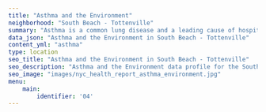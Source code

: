 ```yaml
---
title: "Asthma and the Environment"
neighborhood: "South Beach - Tottenville"
summary: "Asthma is a common lung disease and a leading cause of hospitalizations for children under 15 years old. This report provides a summary of asthma indicators by neighborhood. It also describes housing and neighborhood characteristics that can make asthma worse."
data_json: "Asthma and the Environment in South Beach - Tottenville"
content_yml: "asthma"
type: location
seo_title: "Asthma and the Environment in South Beach - Tottenville"
seo_description: "Asthma and the Environment data profile for the South Beach - Tottenville neighborhood of NYC."
seo_image: "images/nyc_health_report_asthma_environment.jpg"
menu:
    main:
        identifier: '04'
---
```

